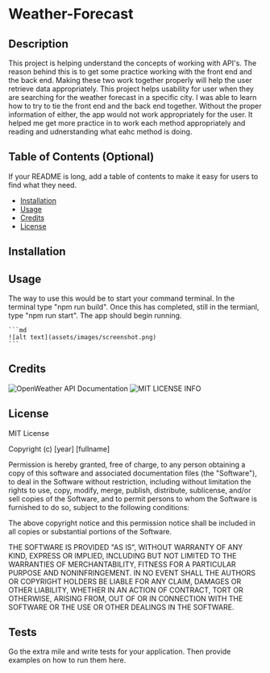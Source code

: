 # Weather-Forecast

## Description

This project is helping understand the concepts of working with API's. The reason behind this is to get some practice working with the front end and the back end. Making these two work together properly will help the user retrieve data appropriately. This project helps usability for user when they are searching for the weather forecast in a specific city. I was able to learn how to try to tie the front end and the back end together. Without the proper information of either, the app would not work appropriately for the user. It helped me get more practice in to work each method appropriately and reading and udnerstanding what eahc method is doing. 

## Table of Contents (Optional)

If your README is long, add a table of contents to make it easy for users to find what they need.

- [Installation](#installation)
- [Usage](#usage)
- [Credits](#credits)
- [License](#license)

## Installation

<!-- What are the steps required to install your project? Provide a step-by-step description of how to get the development environment running. -->

## Usage

The way to use this would be to start your command terminal. In the terminal type "npm run build". Once this has completed, still in the termianl, type "npm run start". The app should begin running.

    ```md
    ![alt text](assets/images/screenshot.png)
    ```

## Credits

![OpenWeather API Documentation](https://openweathermap.org/api)
![MIT LICENSE INFO](https://choosealicense.com/licenses/mit/#)

## License

MIT License

Copyright (c) [year] [fullname]

Permission is hereby granted, free of charge, to any person obtaining a copy
of this software and associated documentation files (the "Software"), to deal
in the Software without restriction, including without limitation the rights
to use, copy, modify, merge, publish, distribute, sublicense, and/or sell
copies of the Software, and to permit persons to whom the Software is
furnished to do so, subject to the following conditions:

The above copyright notice and this permission notice shall be included in all
copies or substantial portions of the Software.

THE SOFTWARE IS PROVIDED "AS IS", WITHOUT WARRANTY OF ANY KIND, EXPRESS OR
IMPLIED, INCLUDING BUT NOT LIMITED TO THE WARRANTIES OF MERCHANTABILITY,
FITNESS FOR A PARTICULAR PURPOSE AND NONINFRINGEMENT. IN NO EVENT SHALL THE
AUTHORS OR COPYRIGHT HOLDERS BE LIABLE FOR ANY CLAIM, DAMAGES OR OTHER
LIABILITY, WHETHER IN AN ACTION OF CONTRACT, TORT OR OTHERWISE, ARISING FROM,
OUT OF OR IN CONNECTION WITH THE SOFTWARE OR THE USE OR OTHER DEALINGS IN THE
SOFTWARE.

## Tests

Go the extra mile and write tests for your application. Then provide examples on how to run them here.